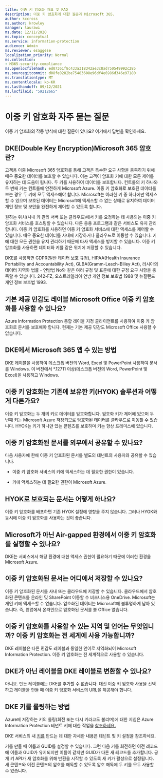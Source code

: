 ```yaml
---
title: 이중 키 암호화 개요 및 FAQ
description: 이중 키 암호화에 대한 질문과 Microsoft 365.
author: kccross
ms.author: krowley
manager: laurawi
ms.date: 12/11/2020
ms.topic: conceptual
ms.service: information-protection
audience: Admin
ms.reviewer: esaggese
localization_priority: Normal
ms.collection:
- M365-security-compliance
ms.openlocfilehash: ed07361f8c433a318342ae3c8ad750549992c285
ms.sourcegitcommit: d08fe0282be75483608e96df4e6986d346e97180
ms.translationtype: MT
ms.contentlocale: ko-KR
ms.lasthandoff: 09/12/2021
ms.locfileid: "59212665"
---
```

# <a name="double-key-encryption-frequently-asked-questions"></a>이중 키 암호화 자주 묻는 질문

이중 키 암호화의 작동 방식에 대한 질문이 있나요? 여기에서 답변을 확인하세요.

## <a name="what-is-double-key-encryption-for-microsoft-365-dke"></a>DKE(Double Key Encryption)Microsoft 365 암호란?

고객용 이중 Microsoft 365 암호화를 통해 고객은 특수한 요구 사항을 충족하기 위해 매우 중요한 데이터를 보호할 수 있습니다. 이는 고객이 암호화 키에 대한 모든 제어를 유지하는 데 도움이 됩니다. 두 키를 사용하여 데이터를 보호합니다. 컨트롤의 키 하나와 두 번째 키는 컨트롤에 안전하게 Microsoft Azure. 이중 키 암호화로 보호된 데이터를 보는 경우 두 키에 모두 액세스해야 합니다. Microsoft는 이러한 키 중 하나에만 액세스할 수 있으며 보호된 데이터는 Microsoft에 액세스할 수 없는 상태로 유지하여 데이터 개인 정보 및 보안을 완전하게 제어할 수 있도록 합니다.  

원하는 위치(사내 키 관리 서버 또는 클라우드)에서 키를 요청하는 데 사용되는 이중 키 암호화 서비스를 호스팅할 수 있습니다. 다른 응용 프로그램과 같은 서비스도 유지 관리합니다. 이중 키 암호화를 사용하면 이중 키 암호화 서비스에 대한 액세스를 제어할 수 있습니다. 매우 중요한 데이터를 사내에 저장하거나 클라우드로 이동할 수 있습니다. 키에 대한 모든 권한을 유지 관리하기 때문에 타사 액세스를 방지할 수 있습니다. 이중 키 암호화를 사용하면 데이터와 키를 같은 위치에 저장할 수 있습니다.

DKE를 사용하면 GDPR(일반 데이터 보호 규정), HIPAA(Health Insurance Portability and Accountability Act), GLBA(Gramm-Leach-Bliley Act), 러시아의 데이터 지역화 법률 - 연방법 No와 같은 여러 규정 및 표준에 대한 규정 요구 사항을 충족할 수 있습니다. 242-FZ, 오스트레일리아 연방 개인 정보 보호법 1988 및 뉴질랜드 개인 정보 보호법 1993.

## <a name="can-i-use-double-key-encryption-with-microsoft-office-built-in-sensitivity-labeling"></a>기본 제공 민감도 레이블 Microsoft Office 이중 키 암호화를 사용할 수 있나요?

Azure Information Protection 통합 레이블 지정 클라이언트를 사용하여 이중 키 암호화로 문서를 보호해야 합니다. 현재는 기본 제공 민감도 Microsoft Office 사용할 수 없습니다.

## <a name="what-microsoft-365-apps-can-i-use-with-dke"></a>DKE에서 Microsoft 365 앱 수 있는 방법

DKE 레이블을 사용하여 데스크톱 버전의 Word, Excel 및 PowerPoint 사용하여 문서를 Windows. 이 버전에서 *.12711 이상(데스크톱 버전의 Word, PowerPoint 및 Excel)을 사용하고 Windows.

## <a name="how-is-double-key-encryption-different-from-the-existing-hold-your-own-key-hyok-solution"></a>이중 키 암호화는 기존에 보유한 키(HYOK) 솔루션과 어떻게 다른가요?

이중 키 암호화는 두 개의 키로 데이터를 암호화합니다. 암호화 키가 제어에 있으며 두 번째 키는 Microsoft Azure 저장되므로 암호화된 데이터를 클라우드로 이동할 수 있습니다. HYOK는 키가 하나만 있는 콘텐츠를 보호하며 키는 항상 프레미스에 있습니다.  

## <a name="can-double-key-encrypted-documents-be-shared-externally"></a>이중 키 암호화된 문서를 외부에서 공유할 수 있나요?

다음 사용자에 한해 이중 키 암호화된 문서를 별도의 테넌트의 사용자와 공유할 수 있습니다.

- 이중 키 암호화 서비스의 키에 액세스하는 데 필요한 권한이 있습니다.

- 키에 액세스하는 데 필요한 권한이 Microsoft Azure.

## <a name="what-happens-to-documents-that-are-protected-with-hyok"></a>HYOK로 보호되는 문서는 어떻게 하나요?

이중 키 암호화를 배포하면 기존 HYOK 설정에 영향을 주지 않습니다. 그러나 HYOK와 동시에 이중 키 암호화를 사용하는 것이 좋습니다.

## <a name="can-i-run-double-key-encryption-in-my-non-microsoft-air-gapped-environment"></a>Microsoft가 아닌 Air-gapped 환경에서 이중 키 암호화를 실행할 수 있나요?

DKE는 서비스에서 해당 환경에 대한 액세스 권한이 필요하기 때문에 이러한 환경을 Microsoft Azure.

## <a name="where-can-i-store-double-key-encrypted-documents"></a>이중 키 암호화된 문서는 어디에서 저장할 수 있나요?

이중 키 암호화된 문서를 사내 또는 클라우드에 저장할 수 있습니다. 클라우드에서 암호화된 콘텐츠를 온라인 및 SharePoint 이동할 수 비즈니스용 OneDrive. Microsoft는 개인 키에 액세스할 수 없습니다. 암호화된 데이터는 Microsoft에 불투명하게 남아 있습니다. 즉, 웹앱에서 온라인으로 암호화된 문서를 볼 Office 없습니다.

## <a name="what-regions-and-languages-is-double-key-encryption-available-in-is-double-key-encryption-available-worldwide"></a>이중 키 암호화를 사용할 수 있는 지역 및 언어는 무엇입니까? 이중 키 암호화는 전 세계에 사용 가능합니까?

DKE 레이블은 다른 민감도 레이블과 동일한 언어로 지역화되어 Microsoft Information Protection. 이중 키 암호화는 전 세계적으로 사용할 수 있습니다.

## <a name="can-i-convert-a-non-dke-label-to-a-dke-label"></a>DKE가 아닌 레이블을 DKE 레이블로 변환할 수 있나요?

아니요. 만든 레이블에는 DKE를 추가할 수 없습니다. 대신 이중 키  암호화 사용을 선택하고 레이블을 만들 때 이중 키 암호화 서비스의 URL을 제공해야 합니다.

## <a name="how-do-i-roll-my-dke-keys"></a>DKE 키를 롤링하는 방법

Azure에 저장하는 키의 롤링(회전 또는 다시 키라고도 불리며)에 대한 지침은 Azure Information Protection 테넌트 키에 대한 작업을 [참조하세요.](/azure/information-protection/operations-customer-managed-tenant-key)

DKE 서비스의 새 [키를](double-key-encryption.md#tenant-and-key-settings) 만드는 데 대한 자세한 내용은 테넌트 및 키 설정을 참조하세요.

키를 만들 때 이름과 GUID를 설정할 수 있습니다. 그런 다음 키를 회전하면 이전 레코드에 이름과 GUID가 유지되지만 이름이 같지만 GUID가 다른 새 레코드를 추가합니다. 공개 키 API가 새 암호화를 위해 반환을 시작할 수 있도록 새 키가 활성으로 설정됩니다. 새 콘텐츠와 이전 콘텐츠의 암호를 해독할 수 있도록 암호 해독에 두 키를 모두 사용할 수 있습니다.